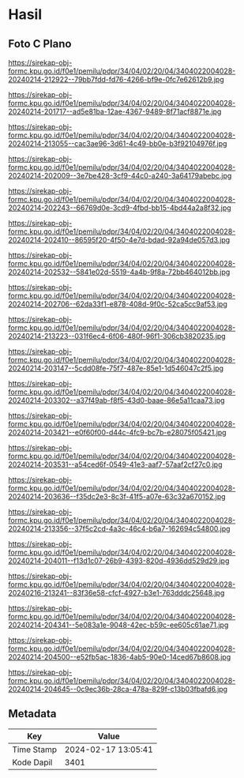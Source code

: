 # Hasil

## Foto C Plano

https://sirekap-obj-formc.kpu.go.id/f0e1/pemilu/pdpr/34/04/02/20/04/3404022004028-20240214-212922--79bb7fdd-fd76-4266-bf9e-0fc7e62612b9.jpg

https://sirekap-obj-formc.kpu.go.id/f0e1/pemilu/pdpr/34/04/02/20/04/3404022004028-20240214-201717--ad5e81ba-12ae-4367-9489-8f71acf8871e.jpg

https://sirekap-obj-formc.kpu.go.id/f0e1/pemilu/pdpr/34/04/02/20/04/3404022004028-20240214-213055--cac3ae96-3d61-4c49-bb0e-b3f92104976f.jpg

https://sirekap-obj-formc.kpu.go.id/f0e1/pemilu/pdpr/34/04/02/20/04/3404022004028-20240214-202009--3e7be428-3cf9-44c0-a240-3a64179abebc.jpg

https://sirekap-obj-formc.kpu.go.id/f0e1/pemilu/pdpr/34/04/02/20/04/3404022004028-20240214-202243--66769d0e-3cd9-4fbd-bb15-4bd44a2a8f32.jpg

https://sirekap-obj-formc.kpu.go.id/f0e1/pemilu/pdpr/34/04/02/20/04/3404022004028-20240214-202410--86595f20-4f50-4e7d-bdad-92a94de057d3.jpg

https://sirekap-obj-formc.kpu.go.id/f0e1/pemilu/pdpr/34/04/02/20/04/3404022004028-20240214-202532--5841e02d-5519-4a4b-9f8a-72bb464012bb.jpg

https://sirekap-obj-formc.kpu.go.id/f0e1/pemilu/pdpr/34/04/02/20/04/3404022004028-20240214-202706--62da33f1-e878-408d-9f0c-52ca5cc9af53.jpg

https://sirekap-obj-formc.kpu.go.id/f0e1/pemilu/pdpr/34/04/02/20/04/3404022004028-20240214-213223--031f6ec4-6f06-480f-96f1-306cb3820235.jpg

https://sirekap-obj-formc.kpu.go.id/f0e1/pemilu/pdpr/34/04/02/20/04/3404022004028-20240214-203147--5cdd08fe-75f7-487e-85e1-1d546047c2f5.jpg

https://sirekap-obj-formc.kpu.go.id/f0e1/pemilu/pdpr/34/04/02/20/04/3404022004028-20240214-203302--a37f49ab-f8f5-43d0-baae-86e5a11caa73.jpg

https://sirekap-obj-formc.kpu.go.id/f0e1/pemilu/pdpr/34/04/02/20/04/3404022004028-20240214-203421--e0f60f00-d44c-4fc9-bc7b-e28075f05421.jpg

https://sirekap-obj-formc.kpu.go.id/f0e1/pemilu/pdpr/34/04/02/20/04/3404022004028-20240214-203531--a54ced6f-0549-41e3-aaf7-57aaf2cf27c0.jpg

https://sirekap-obj-formc.kpu.go.id/f0e1/pemilu/pdpr/34/04/02/20/04/3404022004028-20240214-203636--f35dc2e3-8c3f-41f5-a07e-63c32a670152.jpg

https://sirekap-obj-formc.kpu.go.id/f0e1/pemilu/pdpr/34/04/02/20/04/3404022004028-20240214-213356--37f5c2cd-4a3c-46c4-b6a7-162694c54800.jpg

https://sirekap-obj-formc.kpu.go.id/f0e1/pemilu/pdpr/34/04/02/20/04/3404022004028-20240214-204011--f13d1c07-26b9-4393-820d-4936dd529d29.jpg

https://sirekap-obj-formc.kpu.go.id/f0e1/pemilu/pdpr/34/04/02/20/04/3404022004028-20240216-213241--83f36e58-cfcf-4927-b3e1-763dddc25648.jpg

https://sirekap-obj-formc.kpu.go.id/f0e1/pemilu/pdpr/34/04/02/20/04/3404022004028-20240214-204341--5e083a1e-9048-42ec-b59c-ee605c61ae71.jpg

https://sirekap-obj-formc.kpu.go.id/f0e1/pemilu/pdpr/34/04/02/20/04/3404022004028-20240214-204500--e52fb5ac-1836-4ab5-90e0-14ced67b8608.jpg

https://sirekap-obj-formc.kpu.go.id/f0e1/pemilu/pdpr/34/04/02/20/04/3404022004028-20240214-204645--0c9ec36b-28ca-478a-829f-c13b03fbafd6.jpg


## Metadata

| Key        | Value               |
| ---------- | ------------------- |
| Time Stamp | 2024-02-17 13:05:41 |
| Kode Dapil | 3401                |



